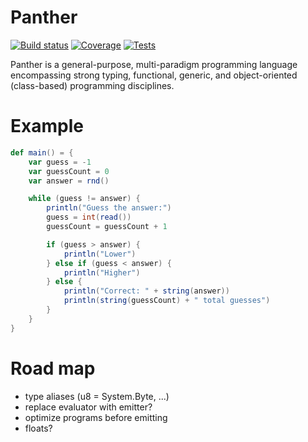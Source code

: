 # Panther

[![Build status](https://img.shields.io/azure-devops/build/automaters/Panther/8)](https://automaters.visualstudio.com/Panther/_build?definitionId=8)
[![Coverage](https://img.shields.io/azure-devops/coverage/automaters/Panther/8)](https://automaters.visualstudio.com/Panther/_build?definitionId=8)
[![Tests](https://img.shields.io/azure-devops/tests/automaters/Panther/8)](https://automaters.visualstudio.com/Panther/_build?definitionId=8)

Panther is a general-purpose, multi-paradigm programming language encompassing strong typing, functional, generic, and object-oriented (class-based) programming disciplines.


# Example

```scala
def main() = {
    var guess = -1
    var guessCount = 0
    var answer = rnd()

    while (guess != answer) {
        println("Guess the answer:")
        guess = int(read())
        guessCount = guessCount + 1

        if (guess > answer) {
            println("Lower")
        } else if (guess < answer) {
            println("Higher")
        } else {
            println("Correct: " + string(answer))
            println(string(guessCount) + " total guesses")
        }
    }
}
```

# Road map

- type aliases (u8 = System.Byte, ...)
- replace evaluator with emitter?
- optimize programs before emitting
- floats?